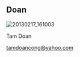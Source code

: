 ## Doan

![20130217_161003](https://cloud.githubusercontent.com/assets/21700749/18289689/0b73f520-7446-11e6-8718-15fbd98e4dad.jpg)

Tam Doan

tamdoancong@yahoo.com
